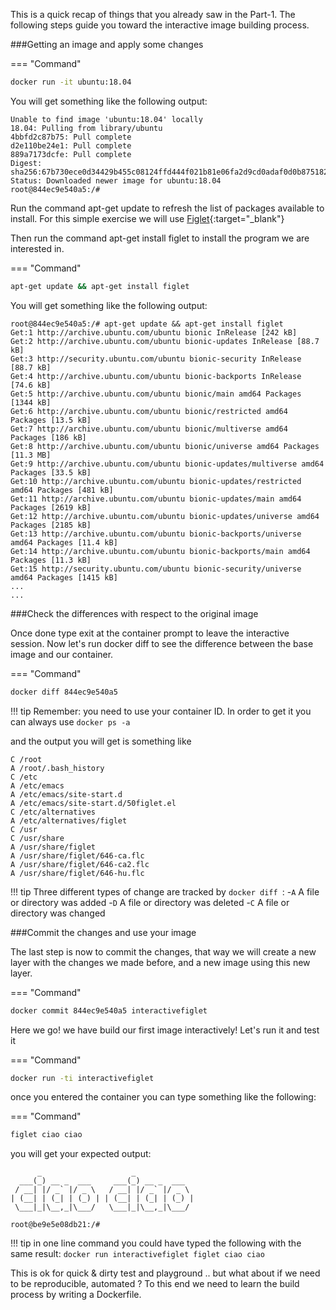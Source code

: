 This is a quick recap of things that you already saw in the Part-1. The following steps guide you toward the interactive image building process. 

###Getting an image and apply some changes

=== "Command"
```bash
docker run -it ubuntu:18.04
```

You will get something like the following output:

```
Unable to find image 'ubuntu:18.04' locally
18.04: Pulling from library/ubuntu
4bbfd2c87b75: Pull complete 
d2e110be24e1: Pull complete 
889a7173dcfe: Pull complete 
Digest: sha256:67b730ece0d34429b455c08124ffd444f021b81e06fa2d9cd0adaf0d0b875182
Status: Downloaded newer image for ubuntu:18.04
root@844ec9e540a5:/#
```

Run the command apt-get update to refresh the list of packages available to install.
For this simple exercise we will use [Figlet](https://howtoinstall.co/en/figlet){:target="_blank"}

Then run the command apt-get install figlet to install the program we are interested in.


=== "Command"
```bash
apt-get update && apt-get install figlet
```

You will get something like the following output:

```
root@844ec9e540a5:/# apt-get update && apt-get install figlet
Get:1 http://archive.ubuntu.com/ubuntu bionic InRelease [242 kB]
Get:2 http://archive.ubuntu.com/ubuntu bionic-updates InRelease [88.7 kB]
Get:3 http://security.ubuntu.com/ubuntu bionic-security InRelease [88.7 kB]         
Get:4 http://archive.ubuntu.com/ubuntu bionic-backports InRelease [74.6 kB]                   
Get:5 http://archive.ubuntu.com/ubuntu bionic/main amd64 Packages [1344 kB]                    
Get:6 http://archive.ubuntu.com/ubuntu bionic/restricted amd64 Packages [13.5 kB]                         
Get:7 http://archive.ubuntu.com/ubuntu bionic/multiverse amd64 Packages [186 kB]                          
Get:8 http://archive.ubuntu.com/ubuntu bionic/universe amd64 Packages [11.3 MB]                           
Get:9 http://archive.ubuntu.com/ubuntu bionic-updates/multiverse amd64 Packages [33.5 kB]                 
Get:10 http://archive.ubuntu.com/ubuntu bionic-updates/restricted amd64 Packages [481 kB]
Get:11 http://archive.ubuntu.com/ubuntu bionic-updates/main amd64 Packages [2619 kB]
Get:12 http://archive.ubuntu.com/ubuntu bionic-updates/universe amd64 Packages [2185 kB]
Get:13 http://archive.ubuntu.com/ubuntu bionic-backports/universe amd64 Packages [11.4 kB]
Get:14 http://archive.ubuntu.com/ubuntu bionic-backports/main amd64 Packages [11.3 kB]
Get:15 http://security.ubuntu.com/ubuntu bionic-security/universe amd64 Packages [1415 kB]
...
...

```

###Check the differences with respect to the original image

Once done type exit at the container prompt to leave the interactive session.
Now let's run docker diff to see the difference between the base image and our container.

=== "Command"
```bash
docker diff 844ec9e540a5
```

!!! tip
    Remember: you need to use your container ID. In order to get it you can always use `docker ps -a`

and the output you will get is something like

```
C /root
A /root/.bash_history
C /etc
A /etc/emacs
A /etc/emacs/site-start.d
A /etc/emacs/site-start.d/50figlet.el
C /etc/alternatives
A /etc/alternatives/figlet
C /usr
C /usr/share
A /usr/share/figlet
A /usr/share/figlet/646-ca.flc
A /usr/share/figlet/646-ca2.flc
A /usr/share/figlet/646-hu.flc
```

!!! tip
    Three different types of change are tracked by `docker diff `:
        -`A` A file or directory was added
        -`D` A file or directory was deleted
        -`C` A file or directory was changed

###Commit the changes and use your image

The last step is now to commit the changes, that way we will create a new layer with the changes we made before, and a new image using this new layer.

=== "Command"
```bash
docker commit 844ec9e540a5 interactivefiglet
```

Here we go!  we have build our first image interactively! Let's run it and test it

=== "Command"
```bash
docker run -ti interactivefiglet 
```

once you entered the container you can type  something like the following:

=== "Command"
```bash
figlet ciao ciao 
```
you will get your expected output: 

```
      _                    _             
  ___(_) __ _  ___     ___(_) __ _  ___  
 / __| |/ _` |/ _ \   / __| |/ _` |/ _ \ 
| (__| | (_| | (_) | | (__| | (_| | (_) |
 \___|_|\__,_|\___/   \___|_|\__,_|\___/ 
                                         
root@be9e5e08db21:/#
```

!!! tip
    in one line command you could have typed the following with the same result: `docker run interactivefiglet figlet ciao ciao`

This is ok for quick & dirty test and playground .. but what about if we need to be reproducible, automated ? 
To this end we need to learn the build process by writing a Dockerfile.

